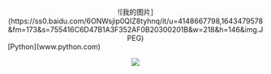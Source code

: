 <center>![我的图片](https://ss0.baidu.com/6ONWsjip0QIZ8tyhnq/it/u=4148667798,1643479578&fm=173&s=755416C6D47B1A3F352AF0B20300201B&w=218&h=146&img.JPEG)</center>
[Python](www.python.com)
<p align="center">
    <a href="https://github.com/zllrunning">
    <img class="page-image" src="https://ss0.baidu.com/6ONWsjip0QIZ8tyhnq/it/u=4148667798,1643479578&fm=173&s=755416C6D47B1A3F352AF0B20300201B&w=218&h=146&img.JPEG" >
        </a>
</p>
